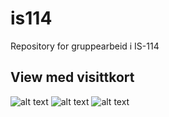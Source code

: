 # is114
Repository for gruppearbeid i IS-114

## View med visittkort
![alt text](https://github.com/Gruppe-6B/is114/blob/main/Visittkort-design.png?raw=true)
![alt text](https://github.com/Gruppe-6B/is114/blob/main/Visittkort-design%202.png?raw=true)
![alt text](https://github.com/Gruppe-6B/is114/blob/main/Visittkort-design%20huy.png?raw=true)
